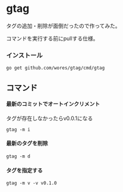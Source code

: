 # gtag

タグの追加・削除が面倒だったので作ってみた。

コマンドを実行する前にpullする仕様。

### インストール
```shell script
go get github.com/wores/gtag/cmd/gtag 
```

## コマンド

#### 最新のコミットでオートインクリメント
タグが存在しなかったらv0.0.1になる
```shell script
gtag -m i
```

#### 最新のタグを削除
```shell script
gtag -m d
```

#### タグを指定する
```shell script
gtag -m v -v v0.1.0
```
